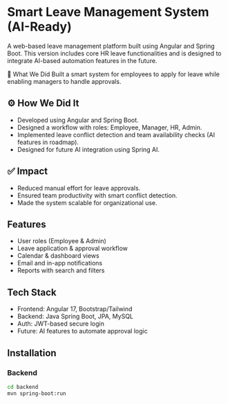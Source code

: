 # Smart Leave Management System (AI-Ready)

A web-based leave management platform built using Angular and Spring Boot. This version includes core HR leave functionalities and is designed to integrate AI-based automation features in the future.




🚀 What We Did
Built a smart system for employees to apply for leave while enabling managers to handle approvals.

## ⚙️ How We Did It
- Developed using Angular and Spring Boot.
- Designed a workflow with roles: Employee, Manager, HR, Admin.
- Implemented leave conflict detection and team availability checks (AI features in roadmap).
- Designed for future AI integration using Spring AI.

## ✅ Impact
- Reduced manual effort for leave approvals.
- Ensured team productivity with smart conflict detection.
- Made the system scalable for organizational use.


## Features
- User roles (Employee & Admin)
- Leave application & approval workflow
- Calendar & dashboard views
- Email and in-app notifications
- Reports with search and filters

## Tech Stack
- Frontend: Angular 17, Bootstrap/Tailwind
- Backend: Java Spring Boot, JPA, MySQL
- Auth: JWT-based secure login
- Future: AI features to automate approval logic

## Installation

### Backend
```bash
cd backend
mvn spring-boot:run



